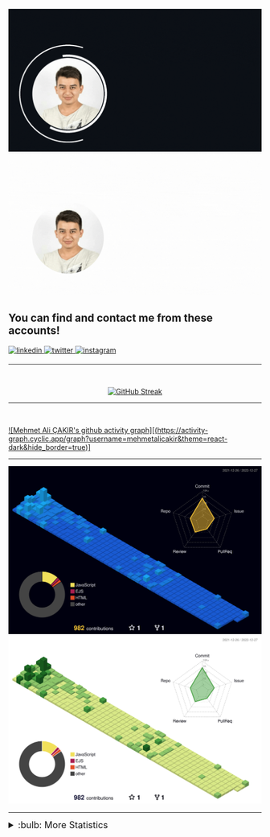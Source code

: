 ![GIF](./greetings_dark.gif#gh-dark-mode-only)
![GIF](./greetings_light.gif#gh-light-mode-only)

## You can find and contact me from these accounts!
<div align="left">
</a>
<a href="https://linkedin.com/in/cakirmehmetali" target="_blank">
<img src=https://img.shields.io/badge/linkedin-%231E77B5.svg?&style=for-the-badge&logo=linkedin&logoColor=white alt=linkedin style="margin-bottom: 5px;" />
</a>
<a href="https://twitter.com/immehmetali" target="_blank">
<img src=https://img.shields.io/badge/twitter-%2300acee.svg?&style=for-the-badge&logo=twitter&logoColor=white alt=twitter style="margin-bottom: 5px;" />
<a href="https://instagram.com/cakiroglumali" target="_blank">
<img src=https://img.shields.io/badge/instagram-%23000000.svg?&style=for-the-badge&logo=instagram&logoColor=white alt=instagram style="margin-bottom: 5px;" />
</a>  
</div>  



---
<br>

<div align="center">
  
[![GitHub Streak](https://github-readme-streak-stats.herokuapp.com?user=mehmetalicakir&theme=react&date_format=M%20j%5B%2C%20Y%5D)](https://github.com/mehmetalicakir)

</div>    
  
---
<br>


[![Mehmet Ali ÇAKIR's github activity graph][(https://activity-graph.cyclic.app/graph?username=mehmetalicakir&theme=react-dark&hide_border=true)]](https://github.com/mehmetalicakir)

---

![3D](./profile-3d-contrib/profile-night-view.svg#gh-dark-mode-only)
![3D](./profile-3d-contrib/profile-green-animate.svg#gh-light-mode-only)


---


<span align="left"><details>
<summary style="font-size:18px">:bulb: More Statistics</summary>

   Github Stats | Most Used Languages
:-------------------------: |:-------------------------:
[![mehmetalicakir's github stats](https://github-readme-stats.vercel.app/api?username=mehmetalicakir&show_icons=true&theme=react&hide=stars)](https://github.com/mehmetalicakir)    |  [![Top Langs](https://github-readme-stats.vercel.app/api/top-langs/?username=mehmetalicakir&layout=compact&theme=react)](https://github.com/mehmetalicakir)
 </span></details>
